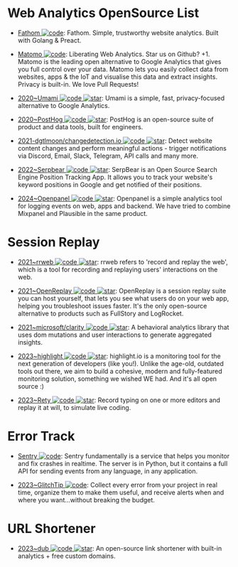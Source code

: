 # Web Analytics OpenSource List

- [Fathom ![code](https://ng-tech.icu/assets/code.svg)](https://github.com/usefathom/fathom): Fathom. Simple, trustworthy website analytics. Built with Golang & Preact.

- [Matomo ![code](https://ng-tech.icu/assets/code.svg)](https://github.com/matomo-org/matomo): Liberating Web Analytics. Star us on Github? +1. Matomo is the leading open alternative to Google Analytics that gives you full control over your data. Matomo lets you easily collect data from websites, apps & the IoT and visualise this data and extract insights. Privacy is built-in. We love Pull Requests!

- [2020~Umami ![code](https://ng-tech.icu/assets/code.svg) ![star](https://img.shields.io/github/stars/umami-software/umami)](https://github.com/umami-software/umami): Umami is a simple, fast, privacy-focused alternative to Google Analytics.

- [2020~PostHog ![code](https://ng-tech.icu/assets/code.svg) ![star](https://img.shields.io/github/stars/PostHog/posthog)](https://github.com/PostHog/posthog): PostHog is an open-source suite of product and data tools, built for engineers.

- [2021-dgtlmoon/changedetection.io ![code](https://ng-tech.icu/assets/code.svg) ![star](https://img.shields.io/github/stars/dgtlmoon/changedetection.io)](https://github.com/dgtlmoon/changedetection.io): Detect website content changes and perform meaningful actions - trigger notifications via Discord, Email, Slack, Telegram, API calls and many more.

- [2022~Serpbear ![code](https://ng-tech.icu/assets/code.svg) ![star](https://img.shields.io/github/stars/2022-towfiqi/serpbear)](https://github.com/2022-towfiqi/serpbear): SerpBear is an Open Source Search Engine Position Tracking App. It allows you to track your website's keyword positions in Google and get notified of their positions.

- [2024~Openpanel ![code](https://ng-tech.icu/assets/code.svg) ![star](https://img.shields.io/github/stars/Openpanel-dev/openpanel)](https://github.com/Openpanel-dev/openpanel): Openpanel is a simple analytics tool for logging events on web, apps and backend. We have tried to combine Mixpanel and Plausible in the same product.

# Session Replay

- [2021~rrweb ![code](https://ng-tech.icu/assets/code.svg) ![star](https://img.shields.io/github/stars/rrweb-io/rrweb)](https://github.com/rrweb-io/rrweb): rrweb refers to 'record and replay the web', which is a tool for recording and replaying users' interactions on the web.

- [2021~OpenReplay ![code](https://ng-tech.icu/assets/code.svg) ![star](https://img.shields.io/github/stars/openreplay/openreplay)](https://github.com/openreplay/openreplay): OpenReplay is a session replay suite you can host yourself, that lets you see what users do on your web app, helping you troubleshoot issues faster. It's the only open-source alternative to products such as FullStory and LogRocket.

- [2021~microsoft/clarity ![code](https://ng-tech.icu/assets/code.svg) ![star](https://img.shields.io/github/stars/microsoft/clarity)](https://github.com/microsoft/clarity): A behavioral analytics library that uses dom mutations and user interactions to generate aggregated insights.

- [2023~highlight ![code](https://ng-tech.icu/assets/code.svg) ![star](https://img.shields.io/github/stars/highlight/highlight)](https://github.com/highlight/highlight): highlight.io is a monitoring tool for the next generation of developers (like you!). Unlike the age-old, outdated tools out there, we aim to build a cohesive, modern and fully-featured monitoring solution, something we wished WE had. And it's all open source :)

- [2023~Rety ![code](https://ng-tech.icu/assets/code.svg) ![star](https://img.shields.io/github/stars/leaverou/rety)](https://github.com/leaverou/rety): Record typing on one or more editors and replay it at will, to simulate live coding.

# Error Track

- [Sentry ![code](https://ng-tech.icu/assets/code.svg)](https://github.com/getsentry/sentry): Sentry fundamentally is a service that helps you monitor and fix crashes in realtime. The server is in Python, but it contains a full API for sending events from any language, in any application.

- [2023~GlitchTip ![code](https://ng-tech.icu/assets/code.svg)](https://glitchtip.com/): Collect every error from your project in real time, organize them to make them useful, and receive alerts when and where you want...without breaking the budget.

# URL Shortener

- [2023~dub ![code](https://ng-tech.icu/assets/code.svg) ![star](https://img.shields.io/github/stars/steven-tey/dub)](https://github.com/steven-tey/dub): An open-source link shortener with built-in analytics + free custom domains.
